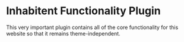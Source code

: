 # Inhabitent Functionality Plugin
This very important plugin contains all of the core functionality for this website so that it remains theme-independent.
